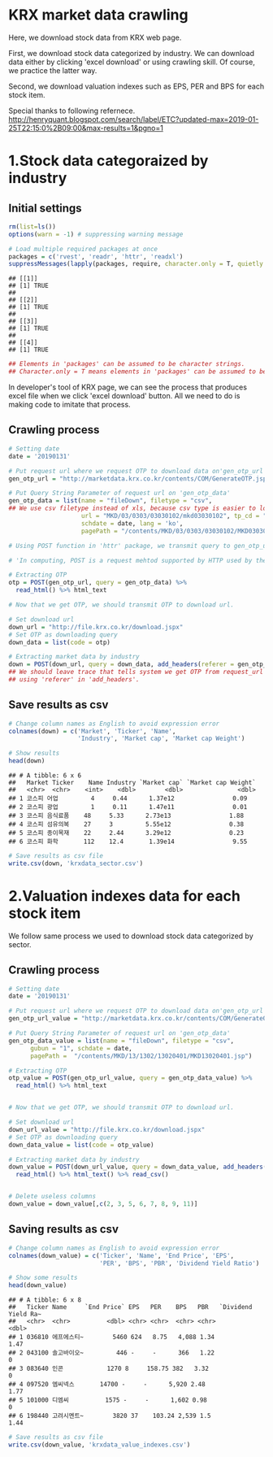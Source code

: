 KRX market data crawling
================

Here, we download stock data from KRX web page.

First, we download stock data categorized by industry. We can download data either by clicking 'excel download' or using crawling skill. Of course, we practice the latter way.

Second, we download valuation indexes such as EPS, PER and BPS for each stock item.

Special thanks to following refernece. <http://henryquant.blogspot.com/search/label/ETC?updated-max=2019-01-25T22:15:0%2B09:00&max-results=1&pgno=1>

1.Stock data categoraized by industry
=====================================

Initial settings
----------------

``` r
rm(list=ls())
options(warn = -1) # suppressing warning message

# Load multiple required packages at once
packages = c('rvest', 'readr', 'httr', 'readxl')
suppressMessages(lapply(packages, require, character.only = T, quietly = TRUE))
```

    ## [[1]]
    ## [1] TRUE
    ## 
    ## [[2]]
    ## [1] TRUE
    ## 
    ## [[3]]
    ## [1] TRUE
    ## 
    ## [[4]]
    ## [1] TRUE

``` r
## Elements in 'packages' can be assumed to be character strings.
## Character.only = T means elements in 'packages' can be assumed to be character stirngs.
```

In developer's tool of KRX page, we can see the process that produces excel file when we click 'excel download' button. All we need to do is making code to imitate that process.

Crawling process
----------------

``` r
# Setting date
date = '20190131'

# Put request url where we request OTP to download data on'gen_otp_url'
gen_otp_url = "http://marketdata.krx.co.kr/contents/COM/GenerateOTP.jspx?"

# Put Query String Parameter of request url on 'gen_otp_data'
gen_otp_data = list(name = "fileDown", filetype = "csv", 
## We use csv filetype instead of xls, because csv type is easier to load than xls type.
                    url = "MKD/03/0303/03030102/mkd03030102", tp_cd = "ALL",
                    schdate = date, lang = 'ko',
                    pagePath = "/contents/MKD/03/0303/03030102/MKD03030102.jsp")

# Using POST function in 'httr' package, we transmit query to gen_otp_url so that we can extract OTP by html_text.

# 'In computing, POST is a request mehtod supported by HTTP used by the World Wide Web. By design, the POST request mehtod requests that a web sever accepts the data enclosed in the body of the request mesage, most likely for storing it.' by Wikipedia 

# Extracting OTP
otp = POST(gen_otp_url, query = gen_otp_data) %>%
  read_html() %>% html_text

# Now that we get OTP, we should transmit OTP to download url.

# Set download url
down_url = "http://file.krx.co.kr/download.jspx"
# Set OTP as downloading query 
down_data = list(code = otp)

# Extracting market data by industry 
down = POST(down_url, query = down_data, add_headers(referer = gen_otp_url)) %>% read_html() %>% html_text() %>% read_csv() 
## We should leave trace that tells system we get OTP from request_url by
## using 'referer' in 'add_headers'. 
```

Save results as csv
-------------------

``` r
# Change column names as English to avoid expression error
colnames(down) = c('Market', 'Ticker', 'Name',
                   'Industry', 'Market cap', 'Market cap Weight')

# Show results
head(down)
```

    ## # A tibble: 6 x 6
    ##   Market Ticker    Name Industry `Market cap` `Market cap Weight`
    ##   <chr>  <chr>    <int>    <dbl>        <dbl>               <dbl>
    ## 1 코스피 어업         4     0.44      1.37e12                0.09
    ## 2 코스피 광업         1     0.11      1.47e11                0.01
    ## 3 코스피 음식료품    48     5.33      2.73e13                1.88
    ## 4 코스피 섬유의복    27     3         5.55e12                0.38
    ## 5 코스피 종이목재    22     2.44      3.29e12                0.23
    ## 6 코스피 화학       112    12.4       1.39e14                9.55

``` r
# Save results as csv file
write.csv(down, 'krxdata_sector.csv')
```

2.Valuation indexes data for each stock item
============================================

We follow same process we used to download stock data categorized by sector.

Crawling process
----------------

``` r
# Setting date
date = '20190131'

# Put request url where we request OTP to download data on'gen_otp_url'
gen_otp_url_value = "http://marketdata.krx.co.kr/contents/COM/GenerateOTP.jspx?"

# Put Query String Parameter of request url on 'gen_otp_data'
gen_otp_data_value = list(name = "fileDown", filetype = "csv",                     url = "MKD/13/1302/13020401/mkd13020401", market_gubun = "ALL",
      gubun = "1", schdate = date,
      pagePath =  "/contents/MKD/13/1302/13020401/MKD13020401.jsp")

# Extracting OTP
otp_value = POST(gen_otp_url_value, query = gen_otp_data_value) %>%
  read_html() %>% html_text


# Now that we get OTP, we should transmit OTP to download url.

# Set download url
down_url_value = "http://file.krx.co.kr/download.jspx"
# Set OTP as downloading query 
down_data_value = list(code = otp_value)

# Extracting market data by industry 
down_value = POST(down_url_value, query = down_data_value, add_headers(referer = gen_otp_url_value)) %>%
  read_html() %>% html_text() %>% read_csv() 


# Delete useless columns 
down_value = down_value[,c(2, 3, 5, 6, 7, 8, 9, 11)]
```

Saving results as csv
---------------------

``` r
# Change column names as English to avoid expression error
colnames(down_value) = c('Ticker', 'Name', 'End Price', 'EPS',
                         'PER', 'BPS', 'PBR', 'Dividend Yield Ratio')

# Show some results
head(down_value)
```

    ## # A tibble: 6 x 8
    ##   Ticker Name     `End Price` EPS   PER    BPS   PBR   `Dividend Yield Ra~
    ##   <chr>  <chr>          <dbl> <chr> <chr>  <chr> <chr>               <dbl>
    ## 1 036810 에프에스티~        5460 624   8.75   4,088 1.34                 1.47
    ## 2 043100 솔고바이오~         446 -     -      366   1.22                 0   
    ## 3 083640 인콘            1270 8     158.75 382   3.32                 0   
    ## 4 097520 엠씨넥스       14700 -     -      5,920 2.48                 1.77
    ## 5 101000 디엠씨          1575 -     -      1,602 0.98                 0   
    ## 6 198440 고려시멘트~        3820 37    103.24 2,539 1.5                  1.44

``` r
# Save results as csv file
write.csv(down_value, 'krxdata_value_indexes.csv')
```
